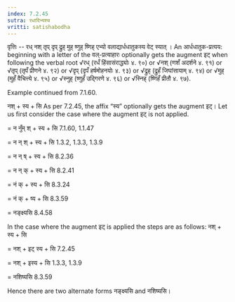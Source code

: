 ```yaml
---
index: 7.2.45
sutra: रधादिभ्यश्च
vritti: satishabodha
---
```



वृत्तिः -- रध् नश् तृप् दृप् द्रुह् मुह् ष्णुह् ष्णिह् एभ्यो वलाद्यार्धधातुकस्य वेट् स्यात् । An आर्धधातुक-प्रत्यय: beginning with a letter of the वल्-प्रत्याहारः optionally gets the augment इट् when following the verbal root √रध् (रधँ हिंसासंराद्ध्योः ४. ९०) or √नश् (णशँ अदर्शने ४. ९१) or √तृप् (तृपँ प्रीणने ४. ९२) or √दृप् (दृपँ हर्षमोहनयोः ४. ९३) or √द्रुह् (द्रुहँ जिघांसायाम् ४. ९४) or √मुह् (मुहँ वैचित्त्ये ४. ९५) or √स्नुह् (ष्णुहँ उद्गिरणे ४. ९६) or √स्निह् (ष्णिहँ प्रीतौ ४. ९७).


Example continued from 7.1.60.


नश् + स्य + सि As per 7.2.45, the affix “स्य” optionally gets the augment इट्। Let us first consider the case where the augment इट् is not applied.

= न नुँम् श् + स्य + सि 7.1.60, 1.1.47 

= न न् श् + स्य + सि 1.3.2, 1.3.3, 1.3.9 

= न न् ष् + स्य + सि 8.2.36 

= न न् क् + स्य + सि 8.2.41 

= नं क् + स्य + सि 8.3.24 

= नं क् + ष्य + सि 8.3.59 

= नङ्क्ष्यसि 8.4.58


In the case where the augment इट् is applied the steps are as follows:
नश् + स्य + सि 

= नश् + इट् स्य + सि 7.2.45 

= नश् + इस्य + सि 1.3.3, 1.3.9 

= नशिष्यसि 8.3.59


Hence there are two alternate forms नङ्क्ष्यसि and नशिष्यसि।

